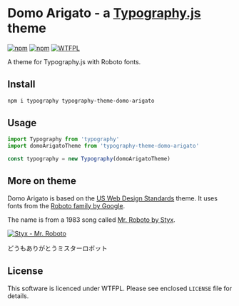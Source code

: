 # Domo Arigato - a [Typography.js](https://github.com/kyleamathews/typography.js) theme
[![npm](https://img.shields.io/npm/v/typography-theme-domo-arigato.svg)](https://www.npmjs.com/package/typography-theme-domo-arigato)    [![npm](https://img.shields.io/npm/dt/typography-theme-domo-arigato.svg)](https://www.npmjs.com/package/typography-theme-domo-arigato)    [![WTFPL](https://img.shields.io/github/license/aalaap/typography-theme-domo-arigato)](https://img.shields.io/github/license/aalaap/typography-theme-domo-arigato)

A theme for Typography.js with Roboto fonts.

## Install

```bash
npm i typography typography-theme-domo-arigato
```

## Usage

```javascript
import Typography from 'typography'
import domoArigatoTheme from 'typography-theme-domo-arigato'

const typography = new Typography(domoArigatoTheme)
```

## More on theme

Domo Arigato is based on the [US Web Design Standards](https://github.com/KyleAMathews/typography.js/tree/master/packages/typography-theme-us-web-design-standards) theme. It uses fonts from the [Roboto family by Google](https://fonts.google.com/specimen/Roboto).

The name is from a 1983 song called [Mr. Roboto by Styx](https://genius.com/Styx-mr-roboto-lyrics).

[![Styx - Mr. Roboto](https://img.youtube.com/vi/uc6f_2nPSX8/0.jpg)](https://www.youtube.com/watch?v=uc6f_2nPSX8)

どうもありがとうミスターロボット

## License

This software is licenced under WTFPL. Please see enclosed `LICENSE` file for details.
